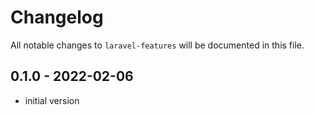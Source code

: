 # Changelog

All notable changes to `laravel-features` will be documented in this file.

## 0.1.0 - 2022-02-06

- initial version
